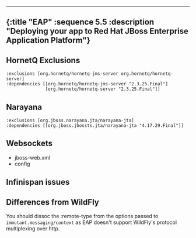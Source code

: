 ---
{:title "EAP"
 :sequence 5.5
 :description "Deploying your app to Red Hat JBoss Enterprise Application Platform"}
 ---

## HornetQ Exclusions

    :exclusions [org.hornetq/hornetq-jms-server org.hornetq/hornetq-server]
    :dependencies [[org.hornetq/hornetq-jms-server "2.3.25.Final"]
                   [org.hornetq/hornetq-server "2.3.25.Final"]]

## Narayana

    :exclusions [org.jboss.narayana.jta/narayana-jta]
    :dependencies [[org.jboss.jbossts.jta/narayana-jta "4.17.29.Final"]]

## Websockets

* jboss-web.xml
* config

## Infinispan issues

## Differences from WildFly

You should dissoc the :remote-type from the options passed to
`immutant.messaging/context` as EAP doesn't support WildFly's protocol
multiplexing over http.
